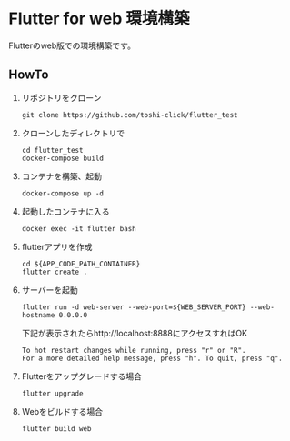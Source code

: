 # Flutter for web 環境構築
Flutterのweb版での環境構築です。

## HowTo
1. リポジトリをクローン
    ```
    git clone https://github.com/toshi-click/flutter_test
    ```
1. クローンしたディレクトリで
    ```
    cd flutter_test
    docker-compose build
    ```
1. コンテナを構築、起動
    ```
    docker-compose up -d
    ```
1. 起動したコンテナに入る
    ```
    docker exec -it flutter bash
    ```
1. flutterアプリを作成
    ```
    cd ${APP_CODE_PATH_CONTAINER}
    flutter create .
    ```
1. サーバーを起動
    ```
    flutter run -d web-server --web-port=${WEB_SERVER_PORT} --web-hostname 0.0.0.0
    ```
    下記が表示されたらhttp://localhost:8888にアクセスすればOK
    ```shell
    To hot restart changes while running, press "r" or "R".
    For a more detailed help message, press "h". To quit, press "q".
    ```
1. Flutterをアップグレードする場合
    ```
    flutter upgrade
    ```
1. Webをビルドする場合
    ```
    flutter build web
    ```

